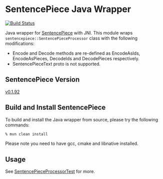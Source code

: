 # SentencePiece Java Wrapper

[![Build Status](https://travis-ci.org/levyfan/sentencepiece-jni.svg?branch=master)](https://travis-ci.org/levyfan/sentencepiece-jni)

Java wrapper for [SentencePiece](https://github.com/google/sentencepiece) with JNI. This module wraps 
`sentencepiece::SentencePieceProcessor` class with the following modifications:

* Encode and Decode methods are re-defined as EncodeAsIds, EncodeAsPieces, DecodeIds and DecodePieces respectively.
* SentencePieceText proto is not supported.

## SentencePiece Version

[v0.1.92](https://github.com/google/sentencepiece/releases/tag/v0.1.92)

## Build and Install SentencePiece

To build and install the Java wrapper from source, please try the following commands:

```bash
% mvn clean install
```

Please note you need to have gcc, cmake and libnative installed.

## Usage

See [SentencePieceProcessorTest](src/test/java/com/github/google/sentencepiece/SentencePieceProcessorTest.java) for more.
